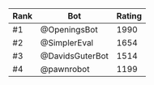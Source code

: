 Rank|Bot|Rating
---|---|---
#1|@OpeningsBot|1990
#2|@SimplerEval|1654
#3|@DavidsGuterBot|1514
#4|@pawnrobot|1199
